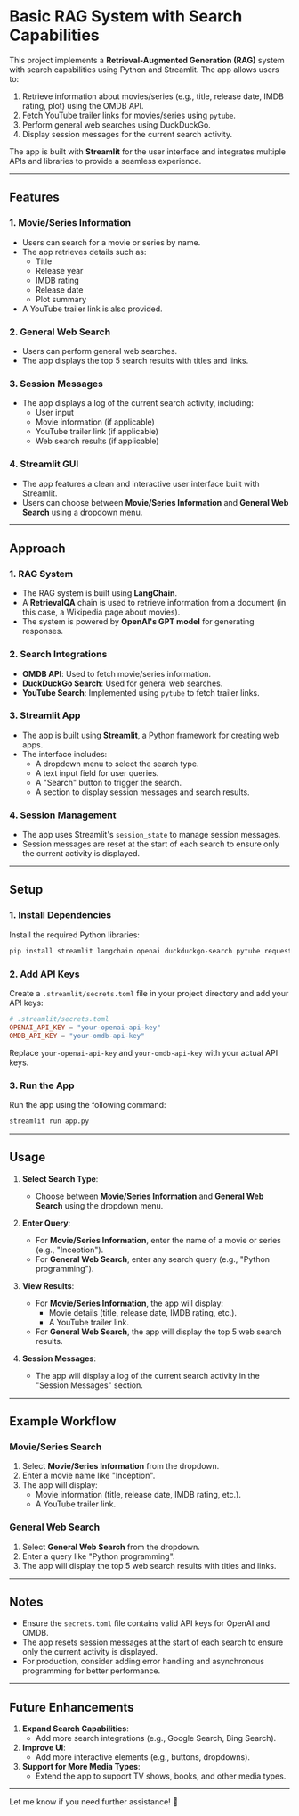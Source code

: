 # Basic RAG System with Search Capabilities

This project implements a **Retrieval-Augmented Generation (RAG)** system with search capabilities using Python and Streamlit. The app allows users to:
1. Retrieve information about movies/series (e.g., title, release date, IMDB rating, plot) using the OMDB API.
2. Fetch YouTube trailer links for movies/series using `pytube`.
3. Perform general web searches using DuckDuckGo.
4. Display session messages for the current search activity.

The app is built with **Streamlit** for the user interface and integrates multiple APIs and libraries to provide a seamless experience.

---

## Features

### 1. **Movie/Series Information**
- Users can search for a movie or series by name.
- The app retrieves details such as:
  - Title
  - Release year
  - IMDB rating
  - Release date
  - Plot summary
- A YouTube trailer link is also provided.

### 2. **General Web Search**
- Users can perform general web searches.
- The app displays the top 5 search results with titles and links.

### 3. **Session Messages**
- The app displays a log of the current search activity, including:
  - User input
  - Movie information (if applicable)
  - YouTube trailer link (if applicable)
  - Web search results (if applicable)

### 4. **Streamlit GUI**
- The app features a clean and interactive user interface built with Streamlit.
- Users can choose between **Movie/Series Information** and **General Web Search** using a dropdown menu.

---

## Approach

### 1. **RAG System**
- The RAG system is built using **LangChain**.
- A **RetrievalQA** chain is used to retrieve information from a document (in this case, a Wikipedia page about movies).
- The system is powered by **OpenAI's GPT model** for generating responses.

### 2. **Search Integrations**
- **OMDB API**: Used to fetch movie/series information.
- **DuckDuckGo Search**: Used for general web searches.
- **YouTube Search**: Implemented using `pytube` to fetch trailer links.

### 3. **Streamlit App**
- The app is built using **Streamlit**, a Python framework for creating web apps.
- The interface includes:
  - A dropdown menu to select the search type.
  - A text input field for user queries.
  - A "Search" button to trigger the search.
  - A section to display session messages and search results.

### 4. **Session Management**
- The app uses Streamlit's `session_state` to manage session messages.
- Session messages are reset at the start of each search to ensure only the current activity is displayed.

---

## Setup

### 1. **Install Dependencies**
Install the required Python libraries:

```bash
pip install streamlit langchain openai duckduckgo-search pytube requests
```

### 2. **Add API Keys**
Create a `.streamlit/secrets.toml` file in your project directory and add your API keys:

```toml
# .streamlit/secrets.toml
OPENAI_API_KEY = "your-openai-api-key"
OMDB_API_KEY = "your-omdb-api-key"
```

Replace `your-openai-api-key` and `your-omdb-api-key` with your actual API keys.

### 3. **Run the App**
Run the app using the following command:

```bash
streamlit run app.py
```

---

## Usage

1. **Select Search Type**:
   - Choose between **Movie/Series Information** and **General Web Search** using the dropdown menu.

2. **Enter Query**:
   - For **Movie/Series Information**, enter the name of a movie or series (e.g., "Inception").
   - For **General Web Search**, enter any search query (e.g., "Python programming").

3. **View Results**:
   - For **Movie/Series Information**, the app will display:
     - Movie details (title, release date, IMDB rating, etc.).
     - A YouTube trailer link.
   - For **General Web Search**, the app will display the top 5 web search results.

4. **Session Messages**:
   - The app will display a log of the current search activity in the "Session Messages" section.

---

## Example Workflow

### Movie/Series Search
1. Select **Movie/Series Information** from the dropdown.
2. Enter a movie name like "Inception".
3. The app will display:
   - Movie information (title, release date, IMDB rating, etc.).
   - A YouTube trailer link.

### General Web Search
1. Select **General Web Search** from the dropdown.
2. Enter a query like "Python programming".
3. The app will display the top 5 web search results with titles and links.

---

## Notes
- Ensure the `secrets.toml` file contains valid API keys for OpenAI and OMDB.
- The app resets session messages at the start of each search to ensure only the current activity is displayed.
- For production, consider adding error handling and asynchronous programming for better performance.

---

## Future Enhancements
1. **Expand Search Capabilities**:
   - Add more search integrations (e.g., Google Search, Bing Search).
2. **Improve UI**:
   - Add more interactive elements (e.g., buttons, dropdowns).
3. **Support for More Media Types**:
   - Extend the app to support TV shows, books, and other media types.

---

Let me know if you need further assistance! 🚀
